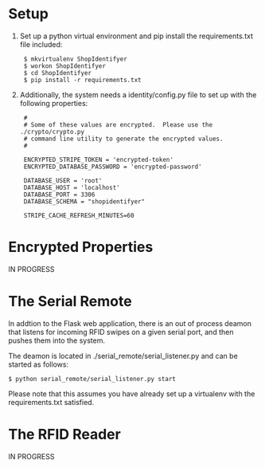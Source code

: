 Setup
===

1. Set up a python virtual environment and pip install the requirements.txt file included:

        $ mkvirtualenv ShopIdentifyer
        $ workon ShopIdentifyer
        $ cd ShopIdentifyer
        $ pip install -r requirements.txt

2. Additionally, the system needs a identity/config.py file to set up with the following properties:

        #
        # Some of these values are encrypted.  Please use the ./crypto/crypto.py
        # command line utility to generate the encrypted values.
        #

        ENCRYPTED_STRIPE_TOKEN = 'encrypted-token'
        ENCRYPTED_DATABASE_PASSWORD = 'encrypted-password'

        DATABASE_USER = 'root'
        DATABASE_HOST = 'localhost'
        DATABASE_PORT = 3306
        DATABASE_SCHEMA = "shopidentifyer"

        STRIPE_CACHE_REFRESH_MINUTES=60

Encrypted Properties
===

IN PROGRESS

The Serial Remote
===
In addtion to the Flask web application, there is an out of process deamon that listens for incoming
RFID swipes on a given serial port, and then pushes them into the system.

The deamon is located in ./serial_remote/serial_listener.py and can be started as follows:

    $ python serial_remote/serial_listener.py start

Please note that this assumes you have already set up a virtualenv with the requirements.txt satisfied.

The RFID Reader
===

IN PROGRESS
